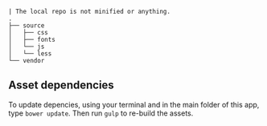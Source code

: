 ```
| The local repo is not minified or anything.
.
├── source
│   ├── css
│   ├── fonts
│   └── js
│   └── less
└── vendor
```

## Asset dependencies
<p>To update depencies, using your terminal and in the main folder of this app, type <code>bower update</code>. Then run <code>gulp</code> to re-build the assets.</p>